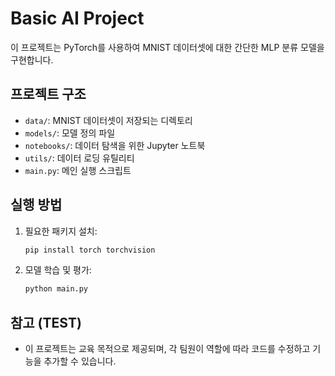 # Basic AI Project

이 프로젝트는 PyTorch를 사용하여 MNIST 데이터셋에 대한 간단한 MLP 분류 모델을 구현합니다.

## 프로젝트 구조

- `data/`: MNIST 데이터셋이 저장되는 디렉토리
- `models/`: 모델 정의 파일
- `notebooks/`: 데이터 탐색을 위한 Jupyter 노트북
- `utils/`: 데이터 로딩 유틸리티
- `main.py`: 메인 실행 스크립트

## 실행 방법

1. 필요한 패키지 설치:
    ```bash
    pip install torch torchvision
    ```

2. 모델 학습 및 평가:
    ```bash
    python main.py
    ```

## 참고 (TEST)

- 이 프로젝트는 교육 목적으로 제공되며, 각 팀원이 역할에 따라 코드를 수정하고 기능을 추가할 수 있습니다. 